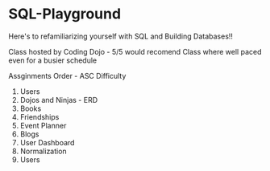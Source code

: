 # SQL-Playground

Here's to refamiliarizing yourself with SQL and Building Databases!!

Class hosted by Coding Dojo - 5/5 would recomend 
Class where well paced even for a busier schedule

Assginments Order - ASC Difficulty
1. Users
2. Dojos and Ninjas - ERD
3. Books
4. Friendships
5. Event Planner
6. Blogs
7. User Dashboard
8. Normalization
9. Users
